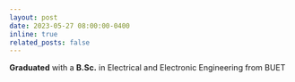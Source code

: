 ```yaml
---
layout: post
date: 2023-05-27 08:00:00-0400
inline: true
related_posts: false
---
```


**Graduated** with a **B.Sc.** in Electrical and Electronic Engineering from BUET
